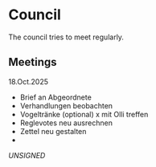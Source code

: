 # Council

The council tries to meet regularly.


## Meetings

18.Oct.2025

- Brief an Abgeordnete
- Verhandlungen beobachten
- Vogeltränke (optional)
x mit Olli treffen
- Reglevotes neu ausrechnen
- Zettel neu gestalten
- 

*UNSIGNED*
